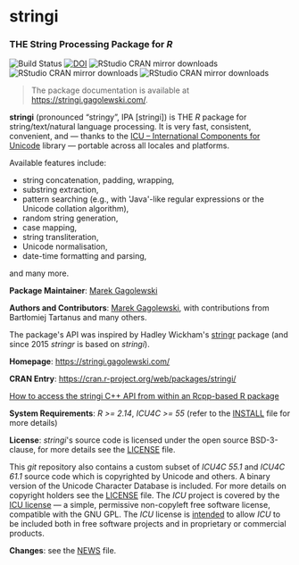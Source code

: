 # **stringi**

### THE String Processing Package for *R*



![Build Status](https://github.com/gagolews/stringi/workflows/stringi%20for%20R/badge.svg)
[![DOI](https://zenodo.org/badge/7457004.svg)](https://zenodo.org/badge/latestdoi/7457004)
![RStudio CRAN mirror downloads](http://cranlogs.r-pkg.org/badges/grand-total/stringi)
![RStudio CRAN mirror downloads](http://cranlogs.r-pkg.org/badges/last-month/stringi)
![RStudio CRAN mirror downloads](http://cranlogs.r-pkg.org/badges/last-day/stringi)


> The package documentation is available at https://stringi.gagolewski.com/.



**stringi**  (pronounced “stringy”, IPA [strinɡi]) is THE *R*
package for string/text/natural language processing.
It is very fast, consistent, convenient,
and — thanks to the [ICU – International Components for Unicode](http://site.icu-project.org/)
library — portable across all locales and platforms.

Available features include:

* string concatenation, padding, wrapping,
* substring extraction,
* pattern searching (e.g., with 'Java'-like regular expressions or the Unicode collation algorithm),
* random string generation,
* case mapping,
* string transliteration,
* Unicode normalisation,
* date-time formatting and parsing,

and many more.



**Package Maintainer**: [Marek Gagolewski](http://www.gagolewski.com/)

**Authors and Contributors**: [Marek Gagolewski](http://www.gagolewski.com/),
with contributions from Bartłomiej Tartanus and many others.

The package's API was inspired by
Hadley Wickham's [stringr](http://cran.r-project.org/web/packages/stringr)
package (and since 2015 *stringr* is based on *stringi*).



**Homepage**: https://stringi.gagolewski.com/

**CRAN Entry**: https://cran.r-project.org/web/packages/stringi/

[How to access the stringi C++ API from within an Rcpp-based R package](https://github.com/gagolews/ExampleRcppStringi)

**System Requirements**: *R >= 2.14*, *ICU4C >= 55* (refer to the
[INSTALL](http://raw.githubusercontent.com/gagolews/stringi/master/INSTALL)
file for more details)

**License**: *stringi*'s source code is licensed under the open source
BSD-3-clause, for more details see the
[LICENSE](http://raw.githubusercontent.com/gagolews/stringi/master/LICENSE) file.

This *git* repository also contains a custom subset of *ICU4C 55.1*
and *ICU4C 61.1* source code which is copyrighted by Unicode and others.
A binary version of the Unicode Character Database is included.
For more details on copyright holders see the
[LICENSE](http://raw.githubusercontent.com/gagolews/stringi/master/LICENSE) file.
The *ICU* project is covered by the
[ICU license](http://source.icu-project.org/repos/icu/icu/trunk/LICENSE) —
a simple, permissive non-copyleft free software license, compatible with
the GNU GPL. The *ICU* license
is [intended](http://userguide.icu-project.org/icufaq#TOC-How-is-the-ICU-licensed-)
to allow *ICU* to be included both in free software projects
and in proprietary or commercial products.

**Changes**: see the
[NEWS](http://raw.githubusercontent.com/gagolews/stringi/master/NEWS) file.
